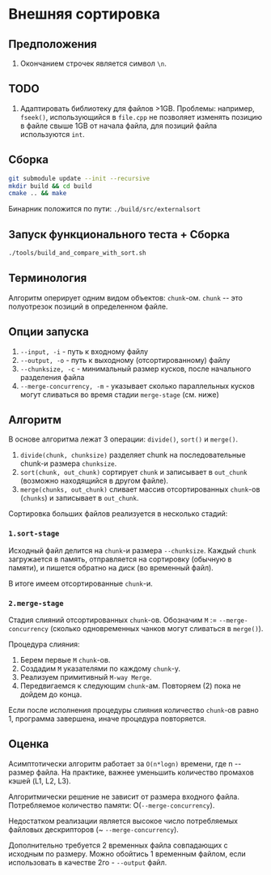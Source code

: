 # Внешняя сортировка

## Предположения
1. Окончанием строчек является символ `\n`.

## TODO
1. Адаптировать библиотеку для файлов >1GB. Проблемы: например,
`fseek()`, использующийся в `file.cpp` не позволяет изменять позицию в файле
свыше 1GB от начала файла, для позиций файла используются `int`.

## Сборка
```bash
git submodule update --init --recursive
mkdir build && cd build
cmake .. && make
```

Бинарник положится по пути: `./build/src/externalsort`

## Запуск функционального теста + Сборка
```bash
./tools/build_and_compare_with_sort.sh
```

## Терминология
Алгоритм оперирует одним видом объектов: `chunk`-ом.
`chunk` -- это полуотрезок
позиций в определенном файле.

## Опции запуска

1. `--input, -i` - путь к входному файлу
2. `--output, -o` - путь к выходному (отсортированному) файлу
3. `--chunksize, -c` - минимальный размер кусков, после начального разделения файла
4. `--merge-concurrency, -m` - указывает сколько параллельных кусков могут
сливаться во время стадии `merge-stage` (см. ниже)

## Алгоритм
В основе алгоритма лежат 3 операции: `divide()`, `sort()` и `merge()`.
1. `divide(chunk, chunksize)` разделяет chunk на последовательные chunk-и
размера `chunksize`.
2. `sort(chunk, out_chunk)` сортирует `chunk` и записывает в `out_chunk`
(возможно находящийся в другом файле).
3. `merge(chunks, out_chunk)` сливает массив отсортированных `chunk`-ов
(`chunks`) и записывает в `out_chunk`.

Сортировка больших файлов реализуется в несколько стадий:
### `1.sort-stage`

Исходный файл делится на `chunk`-и размера `--chunksize`.
Каждый `chunk` загружается в память, отправляется на сортировку (обычную в памяти),
и пишется обратно на диск (во временный файл).

В итоге имеем отсортированные `chunk`-и.

### `2.merge-stage`

Стадия слияний отсортированных `chunk`-ов.
Обозначим `M` := `--merge-concurrency` (сколько одновременных чанков могут
сливаться в `merge()`).

Процедура слияния:
1. Берем первые `M` `chunk`-ов.
2. Создадим `M` указателями по каждому `chunk`-у.
3. Реализуем примитивный `M-way Merge`.
4. Передвигаемся к следующим `chunk`-ам. Повторяем (2) пока не дойдем до конца.

Если после исполнения процедуры слияния количество `chunk`-ов равно 1,
программа завершена, иначе процедура повторяется.

## Оценка
Асимптотически алгоритм работает за `O(n*logn)` времени, где n -- размер файла.
На практике, важнее уменьшить количество промахов кэшей (L1, L2, L3).

Алгоритмически решение не зависит от размера входного файла.
Потребляемое количество памяти: O(`--merge-concurrency`).

Недостатком реализации является высокое число потребляемых файловых
дескрипторов (~ `--merge-concurrency`).

Дополнительно требуется 2 временных файла совпадающих с исходным по размеру.
Можно обойтись 1 временным файлом, если использовать в качестве 2го -
`--output` файл.

